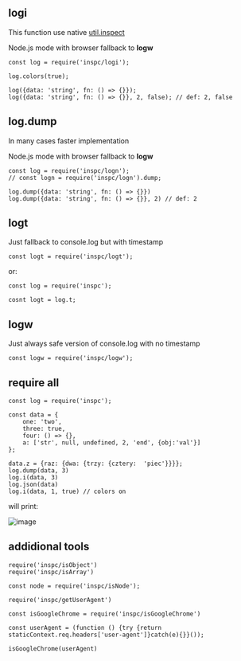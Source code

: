 logi
---

This function use native [util.inspect](https://nodejs.org/api/util.html#util_util_inspect_object_options)

Node.js mode with browser fallback to **logw**

    const log = require('inspc/logi');
    
    log.colors(true);
    
    log({data: 'string', fn: () => {}});
    log({data: 'string', fn: () => {}}, 2, false); // def: 2, false
    
log.dump
---

In many cases faster implementation

Node.js mode with browser fallback to **logw**

    const log = require('inspc/logn');
    // const logn = require('inspc/logn').dump;
    
    log.dump({data: 'string', fn: () => {}})    
    log.dump({data: 'string', fn: () => {}}, 2) // def: 2   
    
logt
---

Just fallback to console.log but with timestamp

    const logt = require('inspc/logt');
    
or:
    
    const log = require('inspc');
    
    cosnt logt = log.t;
    
logw
---

Just always safe version of console.log with no timestamp 

    const logw = require('inspc/logw');  
    
require all
---

    
    const log = require('inspc');
    
    const data = {
        one: 'two',
        three: true,
        four: () => {},
        a: ['str', null, undefined, 2, 'end', {obj:'val'}]
    };
    
    data.z = {raz: {dwa: {trzy: {cztery:  'piec'}}}};
    log.dump(data, 3)
    log.i(data, 3)
    log.json(data)
    log.i(data, 1, true) // colors on
    
will print:

![image](https://user-images.githubusercontent.com/3743506/50531636-4ca2f200-0b05-11e9-93ae-9641ed80431d.png)
    
addidional tools
---    

    require('inspc/isObject')
    require('inspc/isArray')
    
    const node = require('inspc/isNode');
    
    require('inspc/getUserAgent')
    
    const isGoogleChrome = require('inspc/isGoogleChrome')
    
    const userAgent = (function () {try {return staticContext.req.headers['user-agent']}catch(e){}}());
    
    isGoogleChrome(userAgent) 


    
         
